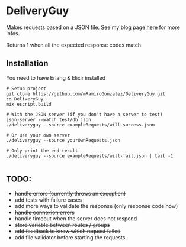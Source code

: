 # DeliveryGuy

Makes requests based on a JSON file. See my blog page [here](https://mramirogonzalez.github.io/Using-DeliveryGuy/) for more infos.

Returns 1 when all the expected response codes match.

## Installation
You need to have Erlang & Elixir installed
```
# Setup project
git clone https://github.com/mRamiroGonzalez/DeliveryGuy.git
cd DeliveryGuy 
mix escript.build

# With the JSON server (if you don't have a server to test)
json-server --watch test/db.json
./deliveryguy --source exampleRequests/will-success.json

# Or use your own server
./deliveryguy --source yourOwnRequests.json

# Only print the end result:
./deliveryguy --source exampleRequests/will-fail.json | tail -1


```

## TODO:
- ~~handle errors (currently throws an exception)~~
- add tests with failure cases
- add more ways to validate the response (only response code now)
- ~~handle connexion errors~~
- handle timeout when the server does not respond
- ~~store variable between routes / groups~~
- ~~add feedback to know which request failed~~
- add file validator before starting the requests
